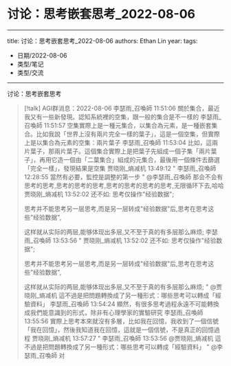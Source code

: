 # 讨论：思考嵌套思考_2022-08-06


---
title: 讨论：思考嵌套思考_2022-08-06
authors: Ethan Lin
year:
tags:
  - 日期/2022-08-06 
  - 类型/笔记 
  - 类型/交流 
---



讨论：思考嵌套思考

> [!talk]
> AGI群消息：2022-08-06
> 李瑟雨_召喚師  11:51:06
> 關於集合，最近我又有一些新發現。認知系統裡的空集，跟一般的集合是不一樣的
> 李瑟雨_召喚師  11:51:57
> 空集實際上是一種元集合，以集合為元素，是一種嵌套集合。比如我說「世界上沒有兩片完全一樣的葉子」，這是一個空集，但實際上是以集合為元素的空集：兩片葉子
> 李瑟雨_召喚師  11:53:04
> 比如，這兩片葉子，那兩片葉子。這個集合實際上是把葉子先組成一個子集「兩片葉子」，再用它造一個由「二葉集合」組成的元集合，最後用一個條件去篩選「完全一樣」，發現結果是空集
> 贾晓刚_熵减机  13:49:12
> " 李瑟雨_召喚師 12:28:55
> 當然有必要，監控是調整的第一步 "
> @李瑟雨_召喚師 那会不会有思考的思考,思考的思考的思考,思考的思考的思考的思考,无限循环下去,哈哈
> 贾晓刚_熵减机  13:52:02
> 还不如: 思考仅操作"经验数据";
> 
> 思考并不能思考另一层思考,而是另一层转成"经验数据"后,思考在思考这些"经验数据",
> 
> 这样就从实际的两层,能够体现出多层,又不至于真的有多层那么麻烦;
> 李瑟雨_召喚師  13:53:56
> " 贾晓刚_熵减机 13:52:02
> 还不如: 思考仅操作"经验数据";
> 
> 思考并不能思考另一层思考,而是另一层转成"经验数据"后,思考在思考这些"经验数据",
> 
> 这样就从实际的两层,能够体现出多层,又不至于真的有多层那么麻烦; "
> @贾晓刚_熵减机 這不過是把問題轉換成了另一種形式：哪些思考可以轉成「經驗資料」
> 李瑟雨_召喚師  13:54:24
> 顯然，有很多思考過程永遠不可能轉換成我們能意識到的形式，除非有心理學家的實驗研究
> 李瑟雨_召喚師  13:55:56
> 實際上思考本來就沒有多層，比如我在回憶，我收到了一個信號「我在回憶」，然後我知道我在回憶，這就是一個信號，不是真正的回憶過程
> 贾晓刚_熵减机  13:57:27
> " 李瑟雨_召喚師 13:53:56
> @贾晓刚_熵减机 這不過是把問題轉換成了另一種形式：哪些思考可以轉成「經驗資料」 "
> @李瑟雨_召喚師 对
> 